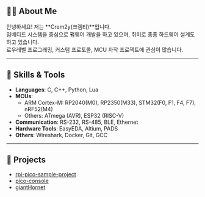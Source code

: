 ## 🧑‍💻 About Me

안녕하세요! 저는 **Crem2y(크렘티)**입니다.  
임베디드 시스템을 중심으로 펌웨어 개발을 하고 있으며, 취미로 종종 하드웨어 설계도 하고 있습니다.  
로우레벨 프로그래밍, 커스텀 프로토콜, MCU 자작 프로젝트에 관심이 많습니다.

---

## 🔧 Skills & Tools

- **Languages**: C, C++, Python, Lua
- **MCUs**:
  - ARM Cortex-M: RP2040(M0), RP2350(M33), STM32(F0, F1, F4, F7), nRF52(M4)
  - Others: ATmega (AVR), ESP32 (RISC-V)
- **Communication**: RS-232, RS-485, BLE, Ethernet
- **Hardware Tools**: EasyEDA, Altium, PADS
- **Others**: Wireshark, Docker, Git, GCC

---

## 🚀 Projects

- [rpi-pico-sample-project](https://github.com/Crem2y/rpi-pico-sample-project)
- [pico-console](https://github.com/Crem2y/pico-console)
- [giantHornet](https://github.com/OProcessing/giantHornet)
